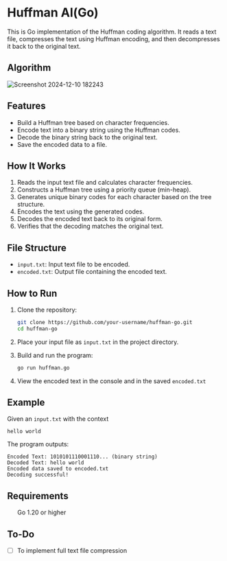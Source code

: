 # Huffman Al(Go)

This is Go implementation of the Huffman coding algorithm. It reads a text file, compresses the text using Huffman encoding, and then decompresses it back to the original text.

## Algorithm

![Screenshot 2024-12-10 182243](https://github.com/user-attachments/assets/3a6ac800-7f66-4c89-8d76-7f3ab101664a)

## Features
- Build a Huffman tree based on character frequencies.
- Encode text into a binary string using the Huffman codes.
- Decode the binary string back to the original text.
- Save the encoded data to a file.

## How It Works
1. Reads the input text file and calculates character frequencies.
2. Constructs a Huffman tree using a priority queue (min-heap).
3. Generates unique binary codes for each character based on the tree structure.
4. Encodes the text using the generated codes.
5. Decodes the encoded text back to its original form.
6. Verifies that the decoding matches the original text.

## File Structure
- `input.txt`: Input text file to be encoded.
- `encoded.txt`: Output file containing the encoded text.

## How to Run
1. Clone the repository:
   ```bash
   git clone https://github.com/your-username/huffman-go.git
   cd huffman-go
   ```

2. Place your input file as `input.txt` in the project directory.

3. Build and run the program:
   ```bash
   go run huffman.go
   ```

4. View the encoded text in the console and in the saved `encoded.txt`

## Example 
Given an `input.txt` with the context
```text
hello world
```

The program outputs:
```text
Encoded Text: 1010101110001110... (binary string)
Decoded Text: hello world
Encoded data saved to encoded.txt
Decoding successful!
```

## Requirements
<ul> Go 1.20 or higher </ul>

## To-Do
- [ ] To implement full text file compression 
